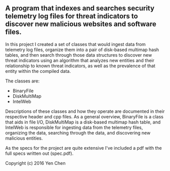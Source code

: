 A program that indexes and searches security telemetry log files for threat indicators to discover new malicious websites and software files.
--------------------------------------------------------------------------------------------------
In this project I created a set of classes that would ingest data from telemetry log files, organize them into a pair of disk-based multimap hash tables, and then search through those data structures to discover new threat indicators using an algorithm that analyzes new entities and their relationship to known threat indicators, as well as the prevalence of that entity within the compiled data.

The classes are:
- BinaryFile
- DiskMultiMap
- IntelWeb

Descriptions of these classes and how they operate are documented in their respective header and cpp files. As a general overview, BinaryFile is a class that aids in file I/O, DiskMultiMap is a disk-based multimap hash table, and IntelWeb is responsible for ingesting data from the telemetry files, organizing the data, searching through the data, and discovering new malicious entities.

As the specs for the project are quite extensive I've included a pdf with the full specs written out (spec.pdf).

Copyright (c) 2016 Yen Chen
